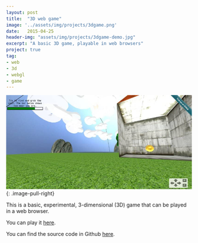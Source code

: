 ```yaml
---
layout: post
title:  "3D web game"
image: '../assets/img/projects/3dgame.png'
date:   2015-04-25
header-img: "assets/img/projects/3dgame-demo.jpg"
excerpt: "A basic 3D game, playable in web browsers"
project: true
tag:
- web
- 3d
- webgl
- game
---
```


![WebGame Image](../assets/img/projects/3dgame-demo.jpg)
{: .image-pull-right}

This is a basic, experimental, 3-dimensional (3D) game that can be played in a web browser.

You can play it [here](http://dimosr.github.io/webGL-scenery).

You can find the source code in Github [here](https://github.com/dimosr/webGL-scenery).
